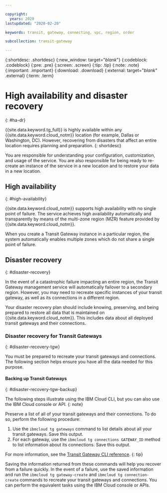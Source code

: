 ```yaml
---

copyright:
  years: 2020
lastupdated: "2020-02-20"

keywords: transit, gateway, connecting, vpc, region, order

subcollection: transit-gateway

---
```


{:shortdesc: .shortdesc}
{:new_window: target="_blank_"}
{:codeblock: .codeblock}
{:pre: .pre}
{:screen: .screen}
{:tip: .tip}
{:note: .note}
{:important: .important}
{:download: .download}
{:external: target="_blank_" .external}
{:term: .term}

# High availability and disaster recovery
{: #ha-dr}

{{site.data.keyword.tg_full}} is highly available within any {{site.data.keyword.cloud_notm}} location (for example, Dallas or Washington, DC). However, recovering from disasters that affect an entire location requires planning and preparation.
{: shortdesc}

You are responsible for understanding your configuration, customization, and usage of the service. You are also responsible for being ready to re-create an instance of the service in a new location and to restore your data in a new location.

## High availability
{: #high-availability}

{{site.data.keyword.cloud_notm}} supports high availability with no single point of failure. The service achieves high availability automatically and transparently by means of the multi-zone region (MZR) feature provided by {{site.data.keyword.cloud_notm}}.

When you create a Transit Gateway instance in a particular region, the system automatically enables multiple zones which do not share a single point of failure.

## Disaster recovery
{: #disaster-recovery}

In the event of a catastrophic failure impacting an entire region, the Transit Gateway management service will automatically failover to a secondary region. However, you may need to recreate specific instances of your transit gateway, as well as its connections in a different region.

Your disaster recovery plan should include knowing, preserving, and being prepared to restore all data that is maintained on {{site.data.keyword.cloud_notm}}. This includes data about all deployed transit gateways and their connections.

### Disaster recovery for Transit Gateways
{: #disaster-recovery-tgw}

You must be prepared to recreate your transit gateways and connections. The following section helps ensure you have all the data needed for this purpose.

#### Backing up Transit Gateways
{: #disaster-recovery-tgw-backup}

The following steps illustrate using the IBM Cloud CLI, but you can also use the IBM Cloud console or API.
{: note}

Preserve a list of all of your transit gateways and their connections. To do so, perform the following procedure:

1. Use the `ibmcloud tg gateways` command to list details about all your transit gateways. Save this output.
2. For each gateway, use the `ibmcloud tg connections GATEWAY_ID` method to list information about its connections. Save this output.

For more information, see the [Transit Gateway CLI reference](/docs/infrastructure/transit-gateway?topic=tg-cli-plugin-transit-gateway-cli).
{: tip}

Saving the information returned from these commands will help you recover from a failure quickly. In the event of a failure, use the saved information and run the `ibmcloud tg gateway-create` and `ibmcloud tg connection-create` commands to recreate your transit gateways and connections. You can perform the equivalent tasks using the IBM Cloud console or APIs.
